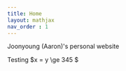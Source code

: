 ```yaml
---
title: Home
layout: mathjax
nav_order : 1
---
```


Joonyoung (Aaron)'s personal website

Testing $x = y \ge 345 $
